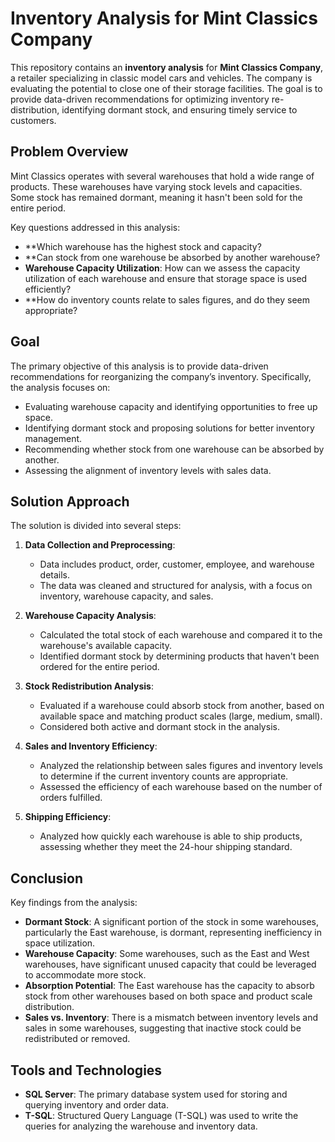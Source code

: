 # Inventory Analysis for Mint Classics Company
This repository contains an **inventory analysis** for **Mint Classics Company**, a retailer specializing in classic model cars and vehicles. The company is evaluating the potential to close one of their storage facilities.
The goal is to provide data-driven recommendations for optimizing inventory re-distribution, identifying dormant stock, and ensuring timely service to customers.

## Problem Overview
Mint Classics operates with several warehouses that hold a wide range of products. These warehouses have varying stock levels and capacities. Some stock has remained dormant, meaning it hasn't been sold for the entire period.


Key questions addressed in this analysis:

- **Which warehouse has the highest stock and capacity?
- **Can stock from one warehouse be absorbed by another warehouse?
- **Warehouse Capacity Utilization**: How can we assess the capacity utilization of each warehouse and ensure that storage space is used efficiently?
- **How do inventory counts relate to sales figures, and do they seem appropriate?

## Goal

The primary objective of this analysis is to provide data-driven recommendations for reorganizing the company’s inventory. Specifically, the analysis focuses on:
- Evaluating warehouse capacity and identifying opportunities to free up space.
- Identifying dormant stock and proposing solutions for better inventory management.
- Recommending whether stock from one warehouse can be absorbed by another.
- Assessing the alignment of inventory levels with sales data.
## Solution Approach

The solution is divided into several steps:

1. **Data Collection and Preprocessing**:
   - Data includes product, order, customer, employee, and warehouse details.
   - The data was cleaned and structured for analysis, with a focus on inventory, warehouse capacity, and sales.

2. **Warehouse Capacity Analysis**:
   - Calculated the total stock of each warehouse and compared it to the warehouse's available capacity.
   - Identified dormant stock by determining products that haven't been ordered for the entire period.

3. **Stock Redistribution Analysis**:
   - Evaluated if a warehouse could absorb stock from another, based on available space and matching product scales (large, medium, small).
   - Considered both active and dormant stock in the analysis.

4. **Sales and Inventory Efficiency**:
   - Analyzed the relationship between sales figures and inventory levels to determine if the current inventory counts are appropriate.
   - Assessed the efficiency of each warehouse based on the number of orders fulfilled.

5. **Shipping Efficiency**:
   - Analyzed how quickly each warehouse is able to ship products, assessing whether they meet the 24-hour shipping standard.

## Conclusion

Key findings from the analysis:
- **Dormant Stock**: A significant portion of the stock in some warehouses, particularly the East warehouse, is dormant, representing inefficiency in space utilization.
- **Warehouse Capacity**: Some warehouses, such as the East and West warehouses, have significant unused capacity that could be leveraged to accommodate more stock.
- **Absorption Potential**: The East warehouse has the capacity to absorb stock from other warehouses based on both space and product scale distribution.
- **Sales vs. Inventory**: There is a mismatch between inventory levels and sales in some warehouses, suggesting that inactive stock could be redistributed or removed.

## Tools and Technologies

- **SQL Server**: The primary database system used for storing and querying inventory and order data.
- **T-SQL**: Structured Query Language (T-SQL) was used to write the queries for analyzing the warehouse and inventory data.

